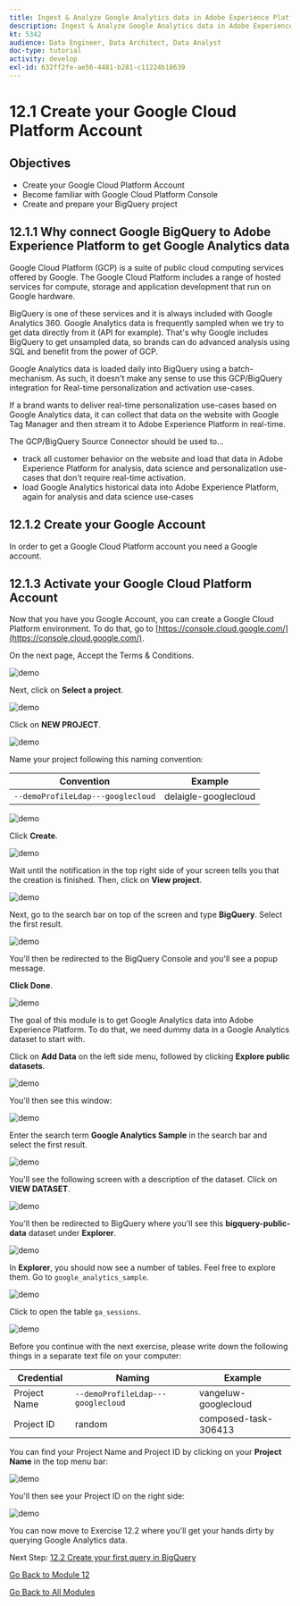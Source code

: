 ```yaml
---
title: Ingest & Analyze Google Analytics data in Adobe Experience Platform with the BigQuery Source Connector - Create your Google Cloud Platform Account
description: Ingest & Analyze Google Analytics data in Adobe Experience Platform with the BigQuery Source Connector - Create your Google Cloud Platform Account
kt: 5342
audience: Data Engineer, Data Architect, Data Analyst
doc-type: tutorial
activity: develop
exl-id: 632ff2fe-ae56-4481-b281-c11224b18639
---
```

# 12.1 Create your Google Cloud Platform Account

## Objectives

- Create your Google Cloud Platform Account
- Become familiar with Google Cloud Platform Console
- Create and prepare your BigQuery project

## 12.1.1 Why connect Google BigQuery to Adobe Experience Platform to get Google Analytics data

Google Cloud Platform (GCP) is a suite of public cloud computing services offered by Google. The Google Cloud Platform includes a range of hosted services for compute, storage and application development that run on Google hardware. 

BigQuery is one of these services and it is always included with Google Analytics 360. Google Analytics data is frequently sampled when we try to get data directly from it (API for example). That's why Google includes BigQuery to get unsampled data, so brands can do advanced analysis using SQL and benefit from the power of GCP.

Google Analytics data is loaded daily into BigQuery using a batch-mechanism. As such, it doesn't make any sense to use this GCP/BigQuery integration for Real-time personalization and activation use-cases.

If a brand wants to deliver real-time personalization use-cases based on Google Analytics data, it can collect that data on the website with Google Tag Manager and then stream it to Adobe Experience Platform in real-time. 

The GCP/BigQuery Source Connector should be used to...

- track all customer behavior on the website and load that data in Adobe Experience Platform for analysis, data science and personalization use-cases that don't require real-time activation.
- load Google Analytics historical data into Adobe Experience Platform, again for analysis and data science use-cases

## 12.1.2 Create your Google Account

In order to get a Google Cloud Platform account you need a Google account.

## 12.1.3 Activate your Google Cloud Platform Account

Now that you have you Google Account, you can create a Google Cloud Platform environment. To do that, go to [https://console.cloud.google.com/](https://console.cloud.google.com/).

On the next page, Accept the Terms & Conditions.

![demo](./images/ex1/1.png) 

Next, click on **Select a project**.

![demo](./images/ex1/2.png)

Click on **NEW PROJECT**.

![demo](./images/ex1/createproject.png)

Name your project following this naming convention:

| Convention         | Example|    
| ----------------- |-------------| 
| `--demoProfileLdap---googlecloud` | delaigle-googlecloud          |   

![demo](./images/ex1/3.png)

Click **Create**.

![demo](./images/ex1/3-1.png)

Wait until the notification in the top right side of your screen tells you that the creation is finished. Then, click  on **View project**.

![demo](./images/ex1/4.png)

Next, go to the search bar on top of the screen and type **BigQuery**. Select the first result.

![demo](./images/ex1/7.png)

You'll then be redirected to the BigQuery Console and you'll see a popup message. 

**Click Done**.

![demo](./images/ex1/5.png)

The goal of this module is to get Google Analytics data into Adobe Experience Platform. To do that, we need dummy data in a Google Analytics dataset to start with. 

Click on **Add Data** on the left side menu, followed by clicking **Explore public datasets**.

![demo](./images/ex1/18.png)

You'll then see this window: 

![demo](./images/ex1/19.png)

Enter the search term **Google Analytics Sample** in the search bar and select the first result.

![demo](./images/ex1/20.png)

You'll see the following screen with a description of the dataset. Click on **VIEW DATASET**.

![demo](./images/ex1/21.png)

You'll then be redirected to BigQuery where you'll see this **bigquery-public-data** dataset under **Explorer**.

![demo](./images/ex1/22a.png)

In **Explorer**, you should now see a number of tables. Feel free to explore them. Go to `google_analytics_sample`.

![demo](./images/ex1/22.png)

Click to open the table `ga_sessions`.

![demo](./images/ex1/23.png)

Before you continue with the next exercise, please write down the following things in a separate text file on your computer:

| Credential         | Naming| Example|   
| ----------------- |-------------| -------------|
| Project Name | `--demoProfileLdap---googlecloud` | vangeluw-googlecloud  |
| Project ID | random | composed-task-306413 |

You can find your Project Name and Project ID by clicking on your **Project Name** in the top menu bar:

![demo](./images/ex1/projectMenu.png)

You'll then see your Project ID on the right side:

![demo](./images/ex1/projetcselection.png)

You can now move to Exercise 12.2 where you'll get your hands dirty by querying Google Analytics data.

Next Step: [12.2 Create your first query in BigQuery](./ex2.md)

[Go Back to Module 12](./customer-journey-analytics-bigquery-gcp.md)

[Go Back to All Modules](./../../overview.md)
